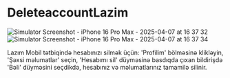 # DeleteaccountLazim

![Simulator Screenshot - iPhone 16 Pro Max - 2025-04-07 at 16 37 32](https://github.com/user-attachments/assets/8c4a7379-c1dc-4179-8682-2989b95d3f4f)
![Simulator Screenshot - iPhone 16 Pro Max - 2025-04-07 at 16 37 34](https://github.com/user-attachments/assets/79679e7e-4a14-4ad5-b4a0-5d05d9c81fd9)

Lazım Mobil tətbiqində hesabınızı silmək üçün:
'Profilim' bölməsinə klikləyin,
'Şəxsi məlumatlar' seçin,
'Hesabımı sil' düyməsinə basdıqda çıxan bildirişdə 'Bəli' düyməsini seçdikdə, hesabınız və məlumatlarınız tamamilə silinir.
